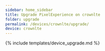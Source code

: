 ```yaml
---
sidebar: home_sidebar
title: Upgrade PixelExperience on crownlte
folder: upgrade
permalink: /devices/crownlte/upgrade/
device: crownlte
---
```

{% include templates/device_upgrade.md %}
